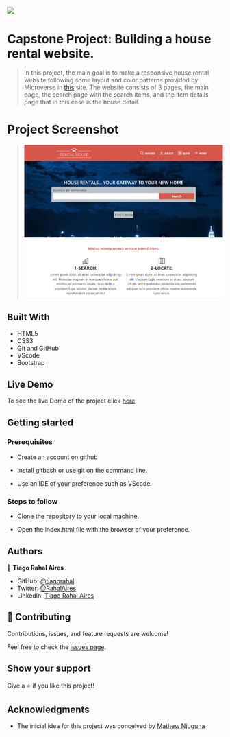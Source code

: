 ![](https://img.shields.io/badge/Microverse-blueviolet)

# Capstone Project: Building a house rental website.

> In this project, the main goal is to make a responsive house rental website following some layout and color patterns provided by Microverse in <a href="https://www.behance.net/gallery/25563385/PatashuleKE">this</a> site. The website consists of 3 pages, the main page, the search page with the search items, and the item details page that in this case is the house detail.

# Project Screenshot

> ![screenshot](assets/images/print.png)

## Built With

- HTML5
- CSS3
- Git and GitHub
- VScode
- Bootstrap

## Live Demo

To see the live Demo of the project click [here](https://tiagorahal.github.io/rentalHomes-site/)

## Getting started

### Prerequisites

- Create an account on github

- Install gitbash or use git on the command line.

- Use an IDE of your preference such as VScode.

### Steps to follow

- Clone the repository to your local machine.

- Open the index.html file with the browser of your preference.

## Authors

👤 **Tiago Rahal Aires**

- GitHub: [@tiagorahal](https://github.com/tiagorahal)
- Twitter: [@RahalAires](https://twitter.com/RahalAires)
- LinkedIn: [Tiago Rahal Aires](https://linkedin.com/tiagorahal)

## 🤝 Contributing

Contributions, issues, and feature requests are welcome!

Feel free to check the [issues page](https://github.com/tiagorahal/rentalHomes-site/issues).

## Show your support

Give a ⭐️ if you like this project!

## Acknowledgments

- The inicial idea for this project was conceived by  [Mathew Njuguna](https://www.behance.net/mathewnjuguna)